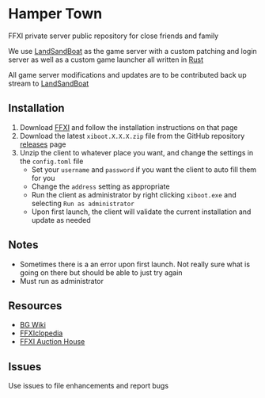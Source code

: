 # Hamper Town
FFXI private server public repository for close friends and family

We use [LandSandBoat](https://github.com/LandSandBoat/server) as the game server with a custom patching and login server as well as a custom game launcher all written in [Rust](https://www.rust-lang.org)

All game server modifications and updates are to be contributed back up stream to [LandSandBoat](https://github.com/LandSandBoat/server)

## Installation
1. Download [FFXI](http://www.playonline.com/ff11us/download/media/install_win.html) and follow the installation instructions on that page
2. Download the latest `xiboot.X.X.X.zip` file from the GitHub repository [releases](https://github.com/SkunkWorks-Studio/HamperTown/releases/latest) page
3. Unzip the client to whatever place you want, and change the settings in the `config.toml` file
    * Set your `username` and `password` if you want the client to auto fill them for you
    * Change the `address` setting as appropriate
    * Run the client as administrator by right clicking `xiboot.exe` and selecting `Run as administrator`
    * Upon first launch, the client will validate the current installation and update as needed

## Notes
* Sometimes there is a an error upon first launch. Not really sure what is going on there but should be able to just try again
* Must run as administrator

## Resources
* [BG Wiki](https://www.bg-wiki.com/ffxi/Main_Page)
* [FFXIclopedia](https://ffxiclopedia.fandom.com/wiki/Main_Page)
* [FFXI Auction House](https://www.ffxiah.com/)

## Issues
Use issues to file enhancements and report bugs
